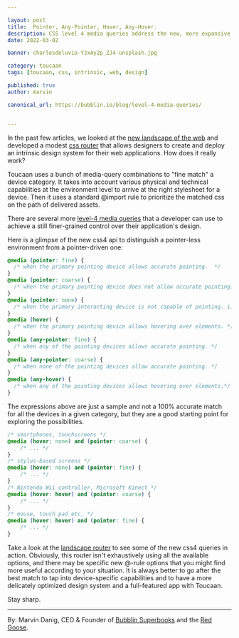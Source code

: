 ```yaml
---

layout: post
title:  Pointer, Any-Pointer, Hover, Any-Hover. 
description: CSS level 4 media queries address the new, more expansive web landscape. A fine pointer, for example, used to be a mouse cursor that indicated a desktop-driven web. Coarse pointer–on the other hand–reveals a user with the web under their fingertips. A web of the post-pc era, where the mouse is no longer a primary input device. 
date: 2022-03-02 

banner: charlesdeluvio-YJxAy2p_ZJ4-unsplash.jpg

category: toucaan
tags: [toucaan, css, intrinsic, web, design]

published: true
author: marvin

canonical_url: https://bubblin.io/blog/level-4-media-queries/


---
```


In the past few articles, we looked at the [new landscape of the web](https://bubblin.io/blog/the-new-landscape-of-the-web) and developed a modest [css router](https://www.toucaan.com/blog/a-css-router) that allows designers to create and deploy an intrinsic design system for their web applications. How does it really work?

Toucaan uses a bunch of media-query combinations to "fine match" a device category. It takes into account various physical and technical capabilities at the environment level to arrive at the right stylesheet for a device. Then it uses a standard @import rule to prioritize the matched css on the path of delivered assets.

There are several more [level-4 media queries](https://developer.mozilla.org/en-US/docs/Web/CSS/@media#media_features) that a developer can use to achieve a still finer-grained control over their application's design.

Here is a glimpse of the new css4 api to distinguish a pointer-less environment from a pointer-driven one:

```css
@media (pointer: fine) {
  /* when the primary pointing device allows accurate pointing.  */
}
@media (pointer: coarse) {
  /* when the primary pointing device does not allow accurate pointing. */
}
@media (pointer: none) {
  /* when the primary interacting device is not capable of pointing. i.e., a web device with a keyboard only. */
}
@media (hover) {
  /* when the primary pointing device allows hovering over elements. */
}
@media (any-pointer: fine) {
  /* when any of the pointing devices allows accurate pointing. */
}
@media (any-pointer: coarse) {
  /* when none of the pointing devices allow accurate pointing. */
}
@media (any-hover) {
  /* when any of the pointing devices allows hovering over elements.*/
}
```

The expressions above are just a sample and not a 100% accurate match for all the devices in a given category, but they are a good starting point for exploring the possibilities.

```css
/* smartphones, touchscreens */
@media (hover: none) and (pointer: coarse) {
    /* ... */
}
/* stylus-based screens */
@media (hover: none) and (pointer: fine) {
    /* ... */
}
/* Nintendo Wii controller, Microsoft Kinect */
@media (hover: hover) and (pointer: coarse) {
    /* ... */
}
/* mouse, touch pad etc. */
@media (hover: hover) and (pointer: fine) {
    /* ... */
}
```

Take a look at the [landscape router](https://github.com/Toucaan/toucaan/blob/master/toucaan/router/landscape.css) to see some of the new css4 queries in action. Obviously, this router isn't exhaustively using all the available options, and there may be specific new @-rule options that you might find more useful according to your situation. It is always better to go after the best match to tap into device-specific capabilities and to have a more delicately optimized design system and a full-featured app with Toucaan.

Stay sharp.

---

By: Marvin Danig, CEO & Founder of [Bubblin Superbooks](https://bubblin.io) and the [Red Goose](https://goose.red).